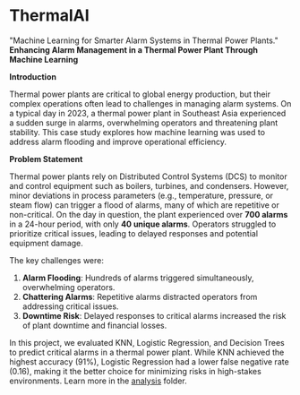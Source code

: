# ThermalAI
"Machine Learning for Smarter Alarm Systems in Thermal Power Plants."
**Enhancing Alarm Management in a Thermal Power Plant Through Machine Learning**

**Introduction**

Thermal power plants are critical to global energy production, but their complex operations often lead to challenges in managing alarm systems. On a typical day in 2023, a thermal power plant in Southeast Asia experienced a sudden surge in alarms, overwhelming operators and threatening plant stability. This case study explores how machine learning was used to address alarm flooding and improve operational efficiency.

**Problem Statement**

Thermal power plants rely on Distributed Control Systems (DCS) to monitor and control equipment such as boilers, turbines, and condensers. However, minor deviations in process parameters (e.g., temperature, pressure, or steam flow) can trigger a flood of alarms, many of which are repetitive or non-critical. On the day in question, the plant experienced over **700 alarms** in a 24-hour period, with only **40 unique alarms**. Operators struggled to prioritize critical issues, leading to delayed responses and potential equipment damage.

The key challenges were:

1. **Alarm Flooding**: Hundreds of alarms triggered simultaneously, overwhelming operators.
2. **Chattering Alarms**: Repetitive alarms distracted operators from addressing critical issues.
3. **Downtime Risk**: Delayed responses to critical alarms increased the risk of plant downtime and financial losses.

 In this project, we evaluated KNN, Logistic Regression, and Decision Trees to predict critical alarms in a thermal power plant. While KNN achieved the highest accuracy (91%), Logistic Regression had a lower false negative rate (0.16), making it the better choice for minimizing risks in high-stakes environments. Learn more in the [analysis](/analysis) folder.
